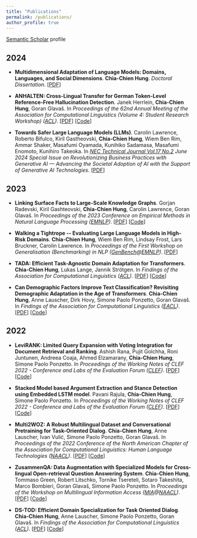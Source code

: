 ```yaml
---
title: "Publications"
permalink: /publications/
author_profile: true
---
```


<u><a href="https://www.semanticscholar.org/author/Chia-Chien-Hung/11618346" target="_blank">Semantic Scholar</a></u> profile

## 2024
<ul>
<p><li><b><strong>Multidimensional Adaptation of Language Models: Domains, Languages, and Social Dimensions</strong></b>.
<b>Chia-Chien Hung</b>.
<i>Doctoral Dissertation</i>.
[<a href="https://madoc.bib.uni-mannheim.de/68994/1/Dissertation_Hung%20%28submit%29.pdf">PDF</a>] </li></p>

<p><li><b><strong>ANHALTEN: Cross-Lingual Transfer for German Token-Level Reference-Free Hallucination Detection</strong></b>.
Janek Herrlein, <b>Chia-Chien Hung</b>, Goran Glavaš.
In <i>Proceedings of the 62nd Annual Meeting of the Association for Computational Linguistics (Volume 4: Student Research Workshop) (<a href="https://2024.aclweb.org/">ACL</a>)</i>. 
[<a href="https://aclanthology.org/2024.acl-srw.18.pdf">PDF</a>] [<a href="https://github.com/janekh24/anhalten">Code</a>] </li></p>

<p><li><b><strong>Towards Safer Large Language Models (LLMs)</strong></b>.
Carolin Lawrence, Roberto Bifulco, Kiril Gastheovski, <b>Chia-Chien Hung</b>, Wiem Ben Rim, Ammar Shaker, Masafumi Oyamada, Kunihiko Sadamasa, Masafumi Enomoto, Kunihiro Takeoka.
In <i> <a href="https://www.nec.com/en/global/techrep/journal/g23/n02/g2302pa.html">NEC Technical Journal Vol.17 No.2</a> June 2024 Special Issue on Revolutionizing Business Practices with Generative AI — Advancing the Societal Adoption of AI with the Support of Generative AI Technologies</i>.
[<a href="https://www.nec.com/en/global/techrep/journal/g23/n02/pdf/230214.pdf">PDF</a>] </li></p>
</ul>

## 2023
<ul>
<p><li><b><strong>Linking Surface Facts to Large-Scale Knowledge Graphs</strong></b>.
Gorjan Radevski, Kiril Gashteovski, <b>Chia-Chien Hung</b>, Carolin Lawrence, Goran Glavaš.
In <i>Proceedings of the 2023 Conference on Empirical Methods in Natural Language Processing (<a href="https://2023.emnlp.org/">EMNLP</a>)</i>.
[<a href="https://arxiv.org/pdf/2310.14909.pdf">PDF</a>] [<a href="https://github.com/nec-research/fact-linking">Code</a>]</li></p>

<p><li><b><strong>Walking a Tightrope -- Evaluating Large Language Models in High-Risk Domains</strong></b>.
<b>Chia-Chien Hung</b>, Wiem Ben Rim, Lindsay Frost, Lars Bruckner, Carolin Lawrence.
In <i>Proceedings of the First Workshop on Generalisation (Benchmarking) in NLP (<a href="https://genbench.org/workshop/">GenBench</a>@<a href="https://2023.emnlp.org/">EMNLP</a>)</i>.
[<a href="https://arxiv.org/pdf/2311.14966.pdf">PDF</a>] </li></p>

<p><li><b><strong>TADA: Efficient Task-Agnostic Domain Adaptation for Transformers</strong></b>. 
<b>Chia-Chien Hung</b>, Lukas Lange, Jannik Strötgen.
In <i>Findings of the Association for Computational Linguistics (<a href="https://2023.aclweb.org/">ACL</a>)</i>.
[<a href="https://arxiv.org/pdf/2305.12717.pdf">PDF</a>] [<a href="https://github.com/boschresearch/TADA">Code</a>]</li></p>

<p><li><b><strong>Can Demographic Factors Improve Text Classification? Revisiting Demographic Adaptation in the Age of Transformers</strong></b>. 
<b>Chia-Chien Hung</b>, Anne Lauscher, Dirk Hovy, Simone Paolo Ponzetto, Goran Glavaš.
In <i>Findings of the Association for Computational Linguistics (<a href="https://2023.eacl.org/">EACL</a>)</i>. 
[<a href="https://aclanthology.org/2023.findings-eacl.116.pdf">PDF</a>] [<a href="https://github.com/umanlp/SocioAdapt">Code</a>]</li></p>
</ul>

## 2022
<ul>
<p><li><b><strong>LeviRANK: Limited Query Expansion with Voting Integration for Document Retrieval and Ranking</strong></b>.
Ashish Rana, Pujit Golchha, Roni Juntunen, Andreea Coaja, Ahmed Elzamarany, <b>Chia-Chien Hung</b>, Simone Paolo Ponzetto.
In <i>Proceedings of the Working Notes of CLEF 2022 - Conference and Labs of the Evaluation Forum (<a href="https://clef2022.clef-initiative.eu/">CLEF</a>)</i>.
[<a href="https://ceur-ws.org/Vol-3180/paper-259.pdf">PDF</a>] [<a href="https://github.com/softgitron/LeviRank">Code</a>]</li></p>

<p><li><b><strong>Stacked Model based Argument Extraction and Stance Detection using Embedded LSTM model</strong></b>.
Pavani Rajula, <b>Chia-Chien Hung</b>, Simone Paolo Ponzetto.
In <i>Proceedings of the Working Notes of CLEF 2022 - Conference and Labs of the Evaluation Forum (<a href="https://clef2022.clef-initiative.eu/">CLEF</a>)</i>.
[<a href="https://ceur-ws.org/Vol-3180/paper-258.pdf">PDF</a>] [<a href="https://github.com/rpavani1998/Touche-2022-ComparativeRetrieval">Code</a>]</li></p> 

<p><li><b><strong>Multi2WOZ: A Robust Multilingual Dataset and Conversational Pretraining for Task-Oriented Dialog</strong></b>.
<b>Chia-Chien Hung</b>, Anne Lauscher, Ivan Vulić, Simone Paolo Ponzetto, Goran Glavaš.
In <i>Proceedings of the 2022 Conference of the North American Chapter of the Association for Computational Linguistics: Human Language Technologies (<a href="https://2022.naacl.org/">NAACL</a>)</i>.
[<a href="https://aclanthology.org/2022.naacl-main.270.pdf">PDF</a>] [<a href="https://github.com/umanlp/Multi2WOZ">Code</a>]</li></p>

<p><li><b><strong>ZusammenQA: Data Augmentation with Specialized Models for Cross-lingual Open-retrieval Question Answering System</strong></b>.
<b>Chia-Chien Hung</b>, Tommaso Green, Robert Litschko, Tornike Tsereteli, Sotaro Takeshita, Marco Bombieri, Goran Glavaš, Simone Paolo Ponzetto. 
In <i>Proceedings of the Workshop on Multilingual Information Access (<a href="https://mia-workshop.github.io/">MIA</a>@<a href="https://2022.naacl.org/">NAACL</a>)</i>.
[<a href="https://aclanthology.org/2022.mia-1.8.pdf">PDF</a>] [<a href="https://github.com/umanlp/ZusammenQA">Code</a>]</li></p>

<p><li><b><strong>DS-TOD: Efficient Domain Specialization for Task Oriented Dialog</strong></b>.
<b>Chia-Chien Hung</b>, Anne Lauscher, Simone Paolo Ponzetto, Goran Glavaš.
In <i>Findings of the Association for Computational Linguistics (<a href="https://www.2022.aclweb.org/">ACL</a>)</i>. 
[<a href="https://aclanthology.org/2022.findings-acl.72.pdf">PDF</a>] [<a href="https://github.com/umanlp/DS-TOD">Code</a>]</li></p>
</ul>
